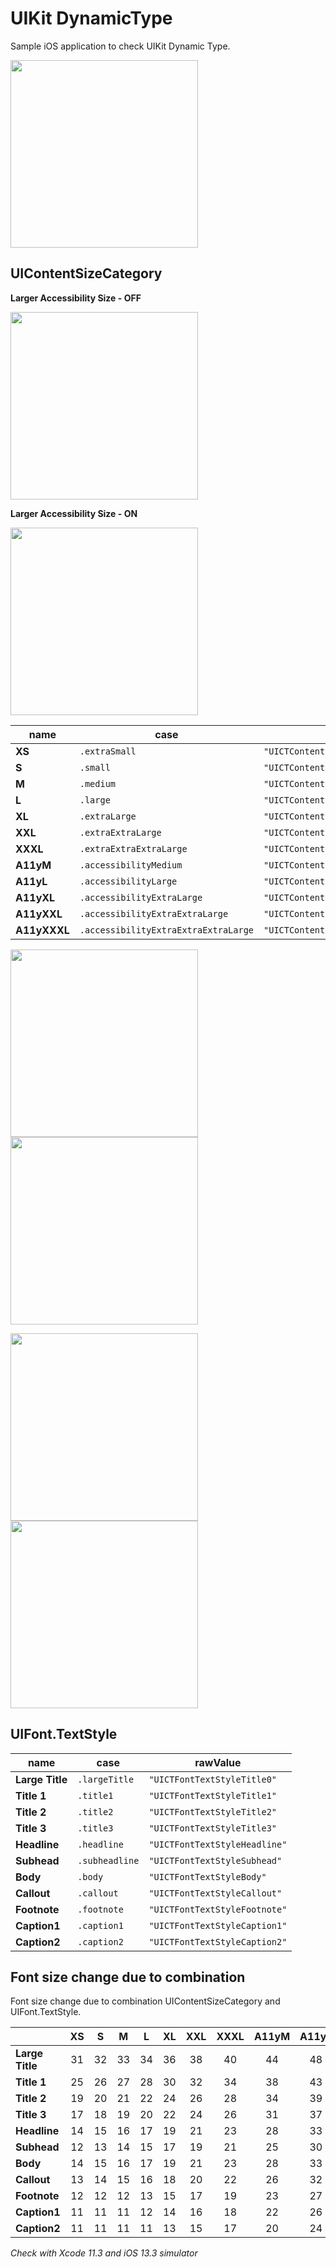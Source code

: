 # UIKit DynamicType

Sample iOS application to check UIKit Dynamic Type.

<img src="https://github.com/temoki/UIKit_DynamicType/blob/master/Images/app_screenshot.png" width=300>

## UIContentSizeCategory

**Larger Accessibility Size - OFF**

<img src="https://github.com/temoki/UIKit_DynamicType/blob/master/Images/dynamictype_large-off_en_comment.png" width=300> 

**Larger Accessibility Size - ON**

<img src="https://github.com/temoki/UIKit_DynamicType/blob/master/Images/dynamictype_large-on_en_comment.png" width=300>

| name | case | rawValue |
| --- | --- | --- |
| **XS** | `.extraSmall` | `"UICTContentSizeCategoryXS"` |
| **S** | `.small` | `"UICTContentSizeCategoryS"` |
| **M** | `.medium` | `"UICTContentSizeCategoryM"` |
| **L** | `.large` | `"UICTContentSizeCategoryL"` |
| **XL** | `.extraLarge` | `"UICTContentSizeCategoryXL"` |
| **XXL** | `.extraExtraLarge` | `"UICTContentSizeCategoryXXL"` |
| **XXXL** | `.extraExtraExtraLarge` | `"UICTContentSizeCategoryXXXL"` |
| **A11yM** | `.accessibilityMedium` | `"UICTContentSizeCategoryAccessibilityM"` |
| **A11yL** | `.accessibilityLarge` | `"UICTContentSizeCategoryAccessibilityL"` |
| **A11yXL** | `.accessibilityExtraLarge` | `"UICTContentSizeCategoryAccessibilityXL"` |
| **A11yXXL** | `.accessibilityExtraExtraLarge` | `"UICTContentSizeCategoryAccessibilityXXL"` |
| **A11yXXXL** | `.accessibilityExtraExtraExtraLarge` | `"UICTContentSizeCategoryAccessibilityXXXL"` |

<img src="https://github.com/temoki/UIKit_DynamicType/blob/master/Images/dynamictype_large-off_ja.png" width=300> <img src="https://github.com/temoki/UIKit_DynamicType/blob/master/Images/dynamictype_large-on_ja.png" width=300>

<img src="https://github.com/temoki/UIKit_DynamicType/blob/master/Images/dynamictype_large-off_en.png" width=300> <img src="https://github.com/temoki/UIKit_DynamicType/blob/master/Images/dynamictype_large-on_en.png" width=300>

## UIFont.TextStyle

| name | case | rawValue |
| --- | --- | --- |
| **Large Title** | `.largeTitle` | `"UICTFontTextStyleTitle0"` |
| **Title 1** | `.title1` | `"UICTFontTextStyleTitle1"` |
| **Title 2** | `.title2` | `"UICTFontTextStyleTitle2"` |
| **Title 3** | `.title3` | `"UICTFontTextStyleTitle3"` |
| **Headline** | `.headline` | `"UICTFontTextStyleHeadline"` |
| **Subhead** | `.subheadline` | `"UICTFontTextStyleSubhead"` |
| **Body** | `.body` | `"UICTFontTextStyleBody"` |
| **Callout** | `.callout` | `"UICTFontTextStyleCallout"` |
| **Footnote** | `.footnote` | `"UICTFontTextStyleFootnote"` |
| **Caption1** | `.caption1` | `"UICTFontTextStyleCaption1"` |
| **Caption2** | `.caption2` | `"UICTFontTextStyleCaption2"` |

## Font size change due to combination

Font size change due to combination UIContentSizeCategory and UIFont.TextStyle. 

| | XS | S | M | L | XL | XXL | XXXL | A11yM | A11yL | A11yXL | A11yXXL | A11yXXXL |
| --- | :-: | :-: | :-: | :-: | :-: | :-: | :-: | :-: | :-: | :-: | :-: | :-: |
| **Large Title** | 31 | 32 | 33 | 34 | 36 | 38 | 40 | 44 | 48 | 52 | 56 | 60 |
| **Title 1**     | 25 | 26 | 27 | 28 | 30 | 32 | 34 | 38 | 43 | 48 | 53 | 58 |
| **Title 2**     | 19 | 20 | 21 | 22 | 24 | 26 | 28 | 34 | 39 | 44 | 50 | 56 |
| **Title 3**     | 17 | 18 | 19 | 20 | 22 | 24 | 26 | 31 | 37 | 43 | 49 | 55 |
| **Headline**    | 14 | 15 | 16 | 17 | 19 | 21 | 23 | 28 | 33 | 40 | 47 | 53 |
| **Subhead**     | 12 | 13 | 14 | 15 | 17 | 19 | 21 | 25 | 30 | 36 | 42 | 49 |
| **Body**        | 14 | 15 | 16 | 17 | 19 | 21 | 23 | 28 | 33 | 40 | 47 | 53 |
| **Callout**     | 13 | 14 | 15 | 16 | 18 | 20 | 22 | 26 | 32 | 38 | 44 | 51 |
| **Footnote**    | 12 | 12 | 12 | 13 | 15 | 17 | 19 | 23 | 27 | 33 | 38 | 44 |
| **Caption1**    | 11 | 11 | 11 | 12 | 14 | 16 | 18 | 22 | 26 | 32 | 37 | 43 |
| **Caption2**    | 11 | 11 | 11 | 11 | 13 | 15 | 17 | 20 | 24 | 29 | 34 | 41 |

_Check with Xcode 11.3 and iOS 13.3 simulator_

